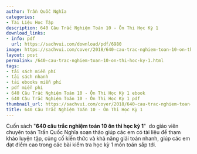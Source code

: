 ```yaml
---
author: Trần Quốc Nghĩa
categories:
- Tài Liệu Học Tập
description: 640 Câu Trắc Nghiệm Toán 10 - Ôn Thi Học Kỳ 1
download_links:
- info: pdf
  url: https://sachvui.com/download/pdf/6980
image: https://sachvui.com/cover/2018/640-cau-trac-nghiem-toan-10-on-thi-hoc-ky-1.jpg
layout: post
permalink: /640-cau-trac-nghiem-toan-10-on-thi-hoc-ky-1.html
tags:
- tải sách miễn phí
- tải sách nhanh
- tải ebooks miễn phí
- pdf miễn phí
- 640 Câu Trắc Nghiệm Toán 10 - Ôn Thi Học Kỳ 1 ebook
- 640 Câu Trắc Nghiệm Toán 10 - Ôn Thi Học Kỳ 1 pdf
thumbnail_url: https://sachvui.com/cover/2018/640-cau-trac-nghiem-toan-10-on-thi-hoc-ky-1.jpg
title: 640 Câu Trắc Nghiệm Toán 10 - Ôn Thi Học Kỳ 1
---
```


 <div class="item-desc text-justify"> <p>Cuốn sách "<strong>640 câu trắc nghiệm toán 10 ôn thi học kỳ 1</strong>"  do giáo viên chuyên toán Trần Quốc Nghĩa soạn thảo giúp các em có tài liệu để tham khảo luyện tập, củng cố kiến thức và khả năng giải toán nhanh, giúp các em đạt điểm cao trong các bài kiểm tra học kỳ 1 môn toán sắp tới.</p> </div>